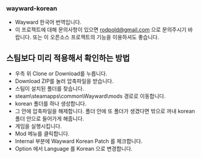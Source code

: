 ### wayward-korean
- Wayward 한국어 번역입니다.
- 이 프로젝트에 대해 문의사항이 있으면 rodpold@gmail.com 으로 문의주시기 바랍니다. 또는 이 오픈소스 프로젝트의 기능을 이용하셔도 좋습니다.

## 스팀보다 미리 적용해서 확인하는 방법
- 우측 위 Clone or Download를 누릅니다.
- Download ZIP를 눌러 압축파일을 받습니다.
- 스팀이 설치된 폴더를 찾습니다.
- steam\steamapps\common\Wayward\mods 경로로 이동합니다.
- korean 폴더를 하나 생성합니다.
- 그 안에 압축파일을 해제합니다. 폴더 안에 또 폴더가 생겼다면 밖으로 꺼내 korean 폴더 안으로 들어가게 해줍니다.
- 게임을 실행시킵니다. 
- Mod 메뉴를 클릭합니다.
- Internal 부분에 Wayward Korean Patch 를 체크합니다.
- Option 에서 Language 를 Korean 으로 변경합니다.



